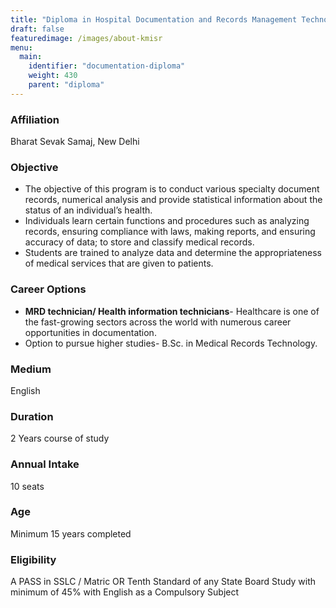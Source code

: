 ```yaml
---
title: "Diploma in Hospital Documentation and Records Management Technology"
draft: false
featuredimage: /images/about-kmisr
menu:
  main:
    identifier: "documentation-diploma"
    weight: 430
    parent: "diploma"
---
```


### Affiliation

Bharat Sevak Samaj, New Delhi

### Objective

- The objective of this program is to conduct various specialty document records, numerical analysis and provide statistical information about the status of an individual’s health.
- Individuals learn certain functions and procedures such as analyzing records, ensuring compliance with laws, making reports, and ensuring accuracy of data; to store and classify medical records.
- Students are trained to analyze data and determine the appropriateness of medical services that are given to patients.

### Career Options

- **MRD technician/ Health information technicians**- Healthcare is one of the fast-growing sectors across the world with numerous career opportunities in documentation.
- Option to pursue higher studies- B.Sc. in Medical Records Technology.

### Medium

English

### Duration

2 Years course of study

### Annual Intake

10 seats

### Age

Minimum 15 years completed

### Eligibility

A PASS in SSLC / Matric OR Tenth Standard of any State Board Study with minimum of 45% with English as a Compulsory Subject
